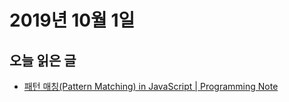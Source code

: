 # 2019년 10월 1일

## 오늘 읽은 글

* [패턴 매칭(Pattern Matching) in JavaScript | Programming Note](https://dev-momo.tistory.com/entry/%ED%8C%A8%ED%84%B4-%EB%A7%A4%EC%B9%ADPattern-Matching-in-JavaScript)
